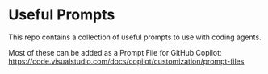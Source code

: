 # Useful Prompts

This repo contains a collection of useful prompts to use with coding agents.

Most of these can be added as a Prompt File for GitHub Copilot: https://code.visualstudio.com/docs/copilot/customization/prompt-files
